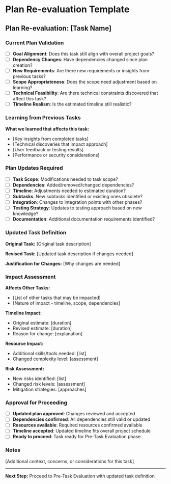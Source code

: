 # Plan Re-evaluation Template

## Plan Re-evaluation: [Task Name]

### Current Plan Validation
- [ ] **Goal Alignment**: Does this task still align with overall project goals?
- [ ] **Dependency Changes**: Have dependencies changed since plan creation?
- [ ] **New Requirements**: Are there new requirements or insights from previous tasks?
- [ ] **Scope Appropriateness**: Does the scope need adjustment based on learning?
- [ ] **Technical Feasibility**: Are there technical constraints discovered that affect this task?
- [ ] **Timeline Realism**: Is the estimated timeline still realistic?

### Learning from Previous Tasks
**What we learned that affects this task:**
- [Key insights from completed tasks]
- [Technical discoveries that impact approach]
- [User feedback or testing results]
- [Performance or security considerations]

### Plan Updates Required
- [ ] **Task Scope**: Modifications needed to task scope?
- [ ] **Dependencies**: Added/removed/changed dependencies?
- [ ] **Timeline**: Adjustments needed to estimated duration?
- [ ] **Subtasks**: New subtasks identified or existing ones obsolete?
- [ ] **Integration**: Changes to integration points with other phases?
- [ ] **Testing Strategy**: Updates to testing approach based on new knowledge?
- [ ] **Documentation**: Additional documentation requirements identified?

### Updated Task Definition
**Original Task:** [Original task description]

**Revised Task:** [Updated task description if changes needed]

**Justification for Changes:** [Why changes are needed]

### Impact Assessment
**Affects Other Tasks:**
- [List of other tasks that may be impacted]
- [Nature of impact - timeline, scope, dependencies]

**Timeline Impact:**
- Original estimate: [duration]
- Revised estimate: [duration]
- Reason for change: [explanation]

**Resource Impact:**
- Additional skills/tools needed: [list]
- Changed complexity level: [assessment]

**Risk Assessment:**
- New risks identified: [list]
- Changed risk levels: [assessment]
- Mitigation strategies: [approaches]

### Approval for Proceeding
- [ ] **Updated plan approved**: Changes reviewed and accepted
- [ ] **Dependencies confirmed**: All dependencies still valid or updated
- [ ] **Resources available**: Required resources confirmed available
- [ ] **Timeline accepted**: Updated timeline fits overall project schedule
- [ ] **Ready to proceed**: Task ready for Pre-Task Evaluation phase

### Notes
[Additional context, concerns, or considerations for this task]

---

**Next Step:** Proceed to Pre-Task Evaluation with updated task definition